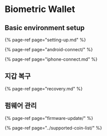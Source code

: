 # Biometric Wallet

## Basic environment setup

{% page-ref page="setting-up.md" %}

{% page-ref page="android-connect/" %}

{% page-ref page="iphone-connect.md" %}

## 지갑 복구

{% page-ref page="recovery.md" %}

## 펌웨어 관리

{% page-ref page="firmware-update/" %}

{% page-ref page="../supported-coin-list/" %}

